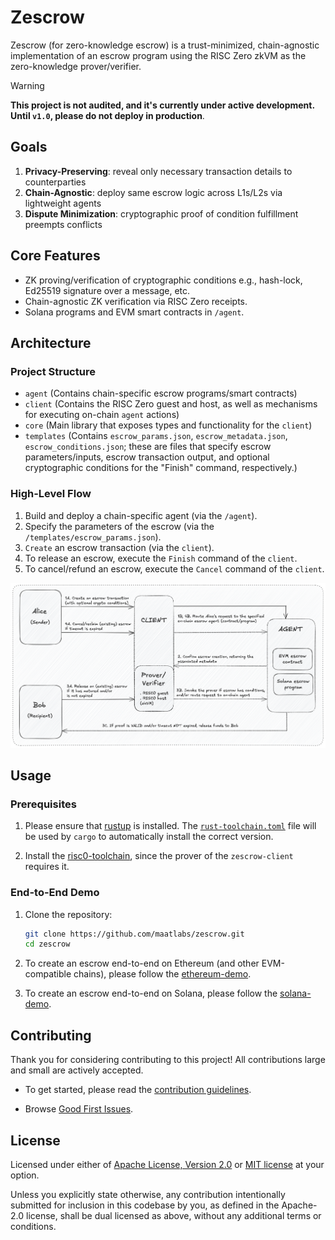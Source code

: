 # Zescrow

Zescrow (for zero-knowledge escrow) is a trust-minimized, chain-agnostic implementation of an escrow program using the RISC Zero zkVM as the zero-knowledge prover/verifier.

> [!WARNING]

**This project is not audited, and it's currently under active development. Until `v1.0`, please do not deploy in production**.

## Goals

1. **Privacy-Preserving**: reveal only necessary transaction details to counterparties  
2. **Chain-Agnostic**: deploy same escrow logic across L1s/L2s via lightweight agents  
3. **Dispute Minimization**: cryptographic proof of condition fulfillment preempts conflicts  

## Core Features  

- ZK proving/verification of cryptographic conditions e.g., hash-lock, Ed25519 signature over a message, etc.
- Chain-agnostic ZK verification via RISC Zero receipts.
- Solana programs and EVM smart contracts in `/agent`.

## Architecture

### Project Structure

- `agent` (Contains chain-specific escrow programs/smart contracts)
- `client` (Contains the RISC Zero guest and host, as well as mechanisms for executing on-chain `agent` actions)
- `core` (Main library that exposes types and functionality for the `client`)
- `templates` (Contains `escrow_params.json`, `escrow_metadata.json`, `escrow_conditions.json`; these are files that specify escrow parameters/inputs, escrow transaction output, and optional cryptographic conditions for the "Finish" command, respectively.)

### High-Level Flow

1. Build and deploy a chain-specific agent (via the `/agent`).
2. Specify the parameters of the escrow (via the `/templates/escrow_params.json`).
3. `Create` an escrow transaction (via the `client`).
4. To release an escrow, execute the `Finish` command of the `client`.
5. To cancel/refund an escrow, execute the `Cancel` command of the `client`.

![Zescrow architecture diagram](/assets/zescrow-arch.png)

## Usage

### Prerequisites

1. Please ensure that [rustup] is installed. The [`rust-toolchain.toml`][rust-toolchain] file will be used by `cargo` to automatically install the correct version.

2. Install the [risc0-toolchain], since the prover of the `zescrow-client` requires it.

### End-to-End Demo

1. Clone the repository:

    ```sh
    git clone https://github.com/maatlabs/zescrow.git
    cd zescrow
    ```

2. To create an escrow end-to-end on Ethereum (and other EVM-compatible chains), please follow the [ethereum-demo][ethereum-demo].

3. To create an escrow end-to-end on Solana, please follow the [solana-demo][solana-demo].

## Contributing

Thank you for considering contributing to this project! All contributions large and small are actively accepted.

- To get started, please read the [contribution guidelines](https://github.com/maatlabs/zescrow/blob/main/CONTRIBUTING.md).

- Browse [Good First Issues](https://github.com/maatlabs/zescrow/labels/good%20first%20issue).

## License

Licensed under either of [Apache License, Version 2.0](./LICENSE-APACHE) or [MIT license](./LICENSE-MIT) at your option.

Unless you explicitly state otherwise, any contribution intentionally submitted for inclusion in this codebase by you, as defined in the Apache-2.0 license, shall be dual licensed as above, without any additional terms or conditions.

[ethereum-demo]: demos/ethereum_demo.md
[risc0-toolchain]: https://dev.risczero.com/api/zkvm/quickstart#1-install-the-risc-zero-toolchain
[rust-toolchain]: rust-toolchain.toml
[rustup]: https://rustup.rs
[solana-demo]: demos/solana_demo.md
